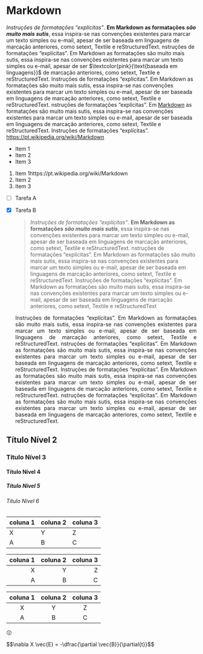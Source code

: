 # Markdown
  _Instruções de formatações “explícitas”_. __Em Markdown as formatações__ ***são muito mais sutis***, essa inspira-se nas convenções existentes para marcar um texto simples ou e-mail, apesar de ser baseada em linguagens de marcação anteriores, como setext, Textile e reStructuredText.  nstruções de formatações “explícitas”. Em Markdown as formatações são muito mais sutis, essa inspira-se nas convenções existentes para marcar um texto simples ou e-mail, apesar de ser $\textcolor{pink}{\text{baseada em linguagens}}$ de marcação anteriores, como setext, Textile e reStructuredText. Instruções de formatações “explícitas”. Em Markdown as formatações são muito mais sutis, essa inspira-se nas convenções existentes para marcar um texto simples ou e-mail, apesar de ser baseada em linguagens de marcação anteriores, como setext, Textile e reStructuredText.  nstruções de formatações “explícitas”. Em [Markdown](https://pt.wikipedia.org/wiki/Markdown) as formatações são muito mais sutis, essa inspira-se nas convenções existentes para marcar um texto simples ou e-mail, apesar de ser baseada em linguagens de marcação anteriores, como setext, Textile e reStructuredText. Instruções de formatações “explícitas”. <https://pt.wikipedia.org/wiki/Markdown>
 * Item 1
 * Item 2
 * Item 3
 1. Item 1https://pt.wikipedia.org/wiki/Markdown
 2. Item 2
 3. Item 3

- [ ] Tarefa A
- [X] Tarefa B
  
  
  
  
  >_Instruções de formatações “explícitas”_. __Em Markdown as formatações__ ***são muito mais sutis***, essa inspira-se nas convenções existentes para marcar um texto simples ou e-mail, apesar de ser baseada em linguagens de marcação anteriores, como setext, Textile e reStructuredText.  nstruções de formatações “explícitas”. Em Markdown as formatações são muito mais sutis, essa inspira-se nas convenções existentes para marcar um texto simples ou e-mail, apesar de ser baseada em linguagens de marcação anteriores, como setext, Textile e reStructuredText. Instruções de formatações “explícitas”. Em Markdown as formatações são muito mais sutis, essa inspira-se nas convenções existentes para marcar um texto simples ou e-mail, apesar de ser baseada em linguagens de marcação anteriores, como setext, Textile e reStructuredText
  
  
  
  <p align="justify" >
  Instruções de formatações “explícitas”. Em Markdown as formatações são muito mais sutis, essa inspira-se nas convenções existentes para marcar um texto simples ou e-mail, apesar de ser baseada em linguagens de marcação anteriores, como setext, Textile e reStructuredText.  nstruções de formatações “explícitas”. Em Markdown as formatações são muito mais sutis, essa inspira-se nas convenções existentes para marcar um texto simples ou e-mail, apesar de ser baseada em linguagens de marcação anteriores, como setext, Textile e reStructuredText. Instruções de formatações “explícitas”. Em Markdown as formatações são muito mais sutis, essa inspira-se nas convenções existentes para marcar um texto simples ou e-mail, apesar de ser baseada em linguagens de marcação anteriores, como setext, Textile e reStructuredText.  nstruções de formatações “explícitas”. Em Markdown as formatações são muito mais sutis, essa inspira-se nas convenções existentes para marcar um texto simples ou e-mail, apesar de ser baseada em linguagens de marcação anteriores, como setext, Textile e reStructuredText. 
  </p>

## Título Nível 2
### Título Nível 3
#### Título Nível 4
##### Título Nível 5
###### Título Nível 6


| coluna 1 | coluna 2 | coluna 3 |
| --- | --- | --- |
| X | Y | Z |
| A | B | C |

| coluna 1 | coluna 2 | coluna 3 |
| ---: | ---: | ---: |
| X | Y | Z |
| A | B | C |

| coluna 1 | coluna 2 | coluna 3 |
| :---: | :---: | :---: |
| X | Y | Z |
| A | B | C |

:kissing:

$$\nabla X \vec{E} = -\dfrac\{\partial \vec{B}}{\partial{t}}$$






